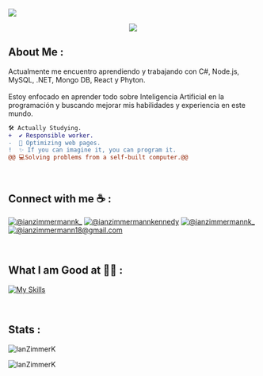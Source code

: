 
<br>

<img src="https://readme-typing-svg.herokuapp.com/?font=Roboto&weight=900&size=40=true&vCenter=true&width=500&height=70&duration=4000&color=B3B3B3&lines=Hi+There!+👋;+I'm+IanZimmermann!;" />

<p align="center">
  <img src="https://readme-typing-svg.herokuapp.com?font=ROBOT&duration=2500&size=20&color=39FF14&background=000000&center=true&vCenter=true&width=490&lines=%3E+I'm+a+Future+Full+Stack+Developer.">
</p>


## About Me :

Actualmente me encuentro aprendiendo y trabajando con C#, Node.js, MySQL, .NET, Mongo DB, React y Phyton.
<br>
<br>
Estoy enfocado en aprender todo sobre Inteligencia Artificial en la programación y buscando mejorar mis habilidades y experiencia en este mundo.

```diff
🛠️ Actually Studying.
+  ✔️ Responsible worker.
-  🚀 Optimizing web pages.
!  ✨ If you can imagine it, you can program it. 
@@ 💻Solving problems from a self-built computer.@@
```

<br>

## Connect with me ☕ :

[![@ianzimmermannk_](https://img.icons8.com/fluency/48/000000/instagram-new.png "@ianzimmermannk_")](https://instagram.com/ianzimmermannk_) 
[![@ianzimmermannkennedy](https://img.icons8.com/fluency/48/000000/facebook.png "@ianzimmermannk_")](https://www.facebook.com/ian.zimmermann.9/) 
[![@ianzimmermannk_](https://img.icons8.com/fluency/48/000000/linkedin.png "@ianzimmermannk_")](https://www.linkedin.com/in/ianzimmermannk) 
[![@ianzimmermann18@gmail.com](https://img.icons8.com/fluency/48/000000/apple-mail.png "@ianzimmermann18@gmail.com")](ianzimmermann18@gmail.com)

<br>

## What I am Good at 🧑‍💻 :
[![My Skills](https://skillicons.dev/icons?i=js,html,css,cs,java,mysql,mongodb,nodejs,php,postman,py,react,tailwind&perline=5)](https://skillicons.dev)

<br>

## Stats :
<p><img src="https://github-readme-stats.vercel.app/api/top-langs?username=IanZimmerK&show_icons=true&theme=dracula&locale=en&layout=compact" alt="IanZimmerK" /></p>

</p><img src="https://github-readme-stats.vercel.app/api?username=IanZimmerK&show_icons=true&theme=dracula&cache_seconds=1800&locale=en" alt="IanZimmerK" /></p>
